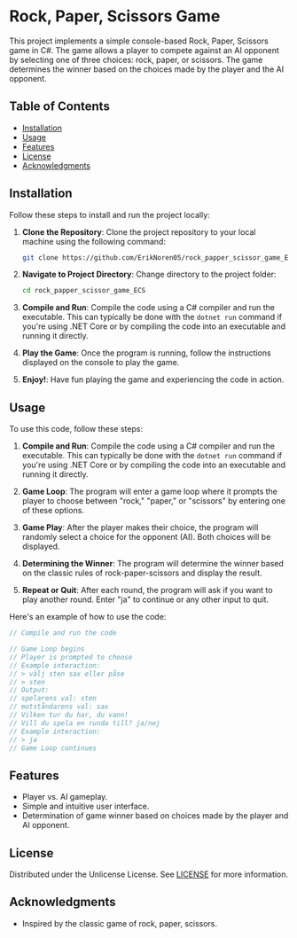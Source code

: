 # Rock, Paper, Scissors Game

This project implements a simple console-based Rock, Paper, Scissors game in C#. The game allows a player to compete against an AI opponent by selecting one of three choices: rock, paper, or scissors. The game determines the winner based on the choices made by the player and the AI opponent.

## Table of Contents

- [Installation](#installation)
- [Usage](#usage)
- [Features](#features)
- [License](#license)
- [Acknowledgments](#acknowledgments)

## Installation

Follow these steps to install and run the project locally:

1. **Clone the Repository**: Clone the project repository to your local machine using the following command:

    ```bash
    git clone https://github.com/ErikNoren05/rock_papper_scissor_game_ECS.git
    ```

2. **Navigate to Project Directory**: Change directory to the project folder:

    ```bash
    cd rock_papper_scissor_game_ECS
    ```

3. **Compile and Run**: Compile the code using a C# compiler and run the executable. This can typically be done with the `dotnet run` command if you're using .NET Core or by compiling the code into an executable and running it directly.

4. **Play the Game**: Once the program is running, follow the instructions displayed on the console to play the game.

5. **Enjoy!**: Have fun playing the game and experiencing the code in action.

## Usage

To use this code, follow these steps:

1. **Compile and Run**: Compile the code using a C# compiler and run the executable. This can typically be done with the `dotnet run` command if you're using .NET Core or by compiling the code into an executable and running it directly.

2. **Game Loop**: The program will enter a game loop where it prompts the player to choose between "rock," "paper," or "scissors" by entering one of these options.

3. **Game Play**: After the player makes their choice, the program will randomly select a choice for the opponent (AI). Both choices will be displayed.

4. **Determining the Winner**: The program will determine the winner based on the classic rules of rock-paper-scissors and display the result.

5. **Repeat or Quit**: After each round, the program will ask if you want to play another round. Enter "ja" to continue or any other input to quit.

Here's an example of how to use the code:

```csharp
// Compile and run the code

// Game Loop begins
// Player is prompted to choose
// Example interaction:
// > välj sten sax eller påse
// > sten
// Output:
// spelarens val: sten
// motståndarens val: sax
// Vilken tur du har, du vann!
// Vill du spela en runda till? ja/nej
// Example interaction:
// > ja
// Game Loop continues
```

## Features
- Player vs. AI gameplay.
- Simple and intuitive user interface.
- Determination of game winner based on choices made by the player and AI opponent.

## License
Distributed under the Unlicense License. See [LICENSE](LICENSE) for more information.

## Acknowledgments
- Inspired by the classic game of rock, paper, scissors.


